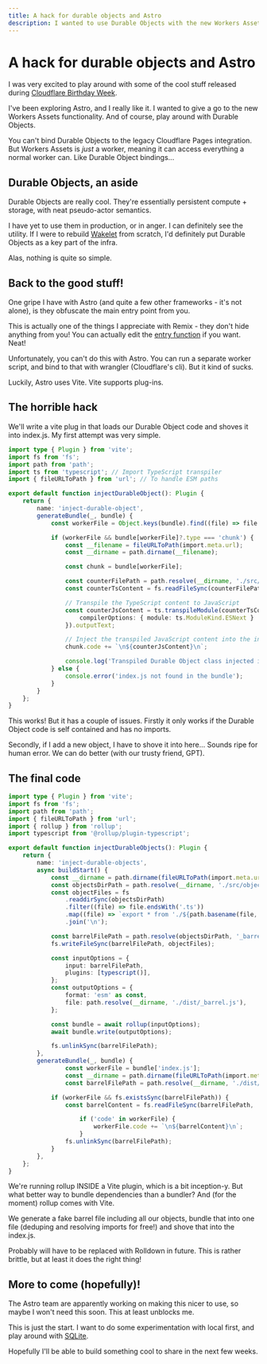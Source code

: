 ```yaml
---
title: A hack for durable objects and Astro
description: I wanted to use Durable Objects with the new Workers Assets Astro integration...
---
```


# A hack for durable objects and Astro

I was very excited to play around with some of the cool stuff released during [Cloudflare Birthday Week](https://blog.cloudflare.com/birthday-week-2024-wrap-up/).

I've been exploring Astro, and I really like it. I wanted to give a go to the new Workers Assets functionality. And of course, play around with Durable Objects.

You can't bind Durable Objects to the legacy Cloudflare Pages integration. But Workers Assets is *just* a worker, meaning it can access everything a normal worker can. Like Durable Object bindings...

## Durable Objects, an aside

Durable Objects are really cool. They're essentially persistent compute + storage, with neat pseudo-actor semantics.

I have yet to use them in production, or in anger. I can definitely see the utility. If I were to rebuild [Wakelet](https://wakelet.com) from scratch, I'd definitely put Durable Objects as a key part of the infra.

Alas, nothing is quite so simple.

## Back to the good stuff!

One gripe I have with Astro (and quite a few other frameworks - it's not alone), is they obfuscate the main entry point from you.

This is actually one of the things I appreciate with Remix - they don't hide anything from you! You can actually edit the [entry function](https://github.com/NickBlow/nick-blog/blob/main/functions/%5B%5Bpath%5D%5D.ts) if you want. Neat!

Unfortunately, you can't do this with Astro. You can run a separate worker script, and bind to that with wrangler (Cloudflare's cli). But it kind of sucks.

Luckily, Astro uses Vite. Vite supports plug-ins.

## The horrible hack

We'll write a vite plug in that loads our Durable Object code and shoves it into index.js. My first attempt was very simple.

```typescript
import type { Plugin } from 'vite';
import fs from 'fs';
import path from 'path';
import ts from 'typescript'; // Import TypeScript transpiler
import { fileURLToPath } from 'url'; // To handle ESM paths

export default function injectDurableObject(): Plugin {
    return {
        name: 'inject-durable-object',
        generateBundle(_, bundle) {
            const workerFile = Object.keys(bundle).find((file) => file === 'index.js');

            if (workerFile && bundle[workerFile]?.type === 'chunk') {
                const __filename = fileURLToPath(import.meta.url);
                const __dirname = path.dirname(__filename);

                const chunk = bundle[workerFile];

                const counterFilePath = path.resolve(__dirname, './src/objects/Counter.ts');
                const counterTsContent = fs.readFileSync(counterFilePath, 'utf8');

                // Transpile the TypeScript content to JavaScript
                const counterJsContent = ts.transpileModule(counterTsContent, {
                    compilerOptions: { module: ts.ModuleKind.ESNext }
                }).outputText;

                // Inject the transpiled JavaScript content into the index.js file
                chunk.code += `\n${counterJsContent}\n`;

                console.log('Transpiled Durable Object class injected into index.js');
            } else {
                console.error('index.js not found in the bundle');
            }
        }
    };
}
```

This works! But it has a couple of issues. Firstly it only works if the Durable Object code is self contained and has no imports.

Secondly, if I add a new object, I have to shove it into here... Sounds ripe for human error. We can do better (with our trusty friend, GPT).

## The final code

```typescript
import type { Plugin } from 'vite';
import fs from 'fs';
import path from 'path';
import { fileURLToPath } from 'url';
import { rollup } from 'rollup';
import typescript from '@rollup/plugin-typescript';

export default function injectDurableObjects(): Plugin {
    return {
        name: 'inject-durable-objects',
        async buildStart() {
            const __dirname = path.dirname(fileURLToPath(import.meta.url));
            const objectsDirPath = path.resolve(__dirname, './src/objects');
            const objectFiles = fs
                .readdirSync(objectsDirPath)
                .filter((file) => file.endsWith('.ts'))
                .map((file) => `export * from './${path.basename(file, '.ts')}';`)
                .join('\n');

            const barrelFilePath = path.resolve(objectsDirPath, '_barrel.ts');
            fs.writeFileSync(barrelFilePath, objectFiles);

            const inputOptions = {
                input: barrelFilePath,
                plugins: [typescript()],
            };
            const outputOptions = {
                format: 'esm' as const,
                file: path.resolve(__dirname, './dist/_barrel.js'),
            };

            const bundle = await rollup(inputOptions);
            await bundle.write(outputOptions);

            fs.unlinkSync(barrelFilePath);
        },
        generateBundle(_, bundle) {
                const workerFile = bundle['index.js'];
                const __dirname = path.dirname(fileURLToPath(import.meta.url));
                const barrelFilePath = path.resolve(__dirname, './dist/_barrel.js');

            if (workerFile && fs.existsSync(barrelFilePath)) {
                const barrelContent = fs.readFileSync(barrelFilePath, 'utf8');

                    if ('code' in workerFile) {
                        workerFile.code += `\n${barrelContent}\n`;
                    }
                fs.unlinkSync(barrelFilePath);
            }
        },
    };
}
```

We're running rollup INSIDE a Vite plugin, which is a bit inception-y. But what better way to bundle dependencies than a bundler? And (for the moment) rollup comes with Vite.

We generate a fake barrel file including all our objects, bundle that into one file (deduping and resolving imports for free!) and shove that into the index.js.

Probably will have to be replaced with Rolldown in future. This is rather brittle, but at least it does the right thing!


## More to come (hopefully)!

The Astro team are apparently working on making this nicer to use, so maybe I won't need this soon. This at least unblocks me.

This is just the start. I want to do some experimentation with local first, and play around with [SQLite](https://blog.cloudflare.com/sqlite-in-durable-objects/).

Hopefully I'll be able to build something cool to share in the next few weeks.
